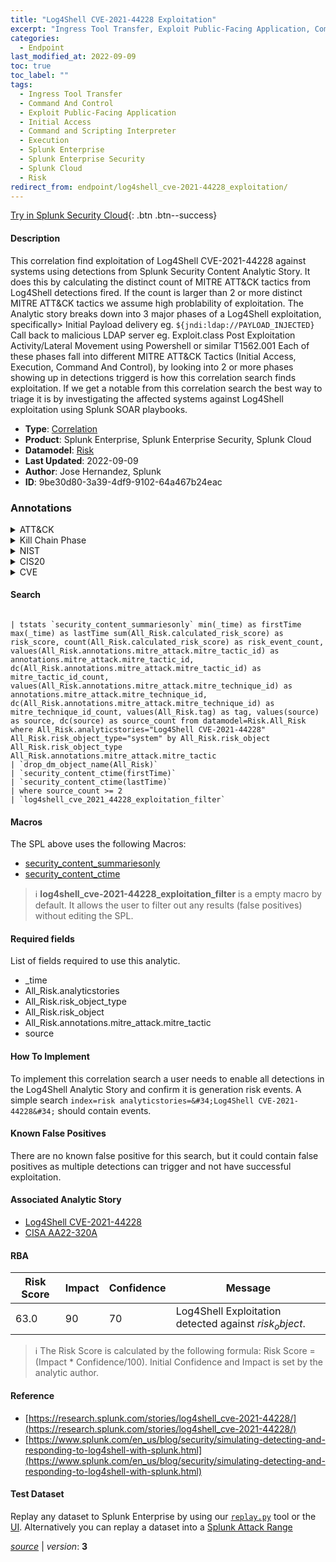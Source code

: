 ```yaml
---
title: "Log4Shell CVE-2021-44228 Exploitation"
excerpt: "Ingress Tool Transfer, Exploit Public-Facing Application, Command and Scripting Interpreter"
categories:
  - Endpoint
last_modified_at: 2022-09-09
toc: true
toc_label: ""
tags:
  - Ingress Tool Transfer
  - Command And Control
  - Exploit Public-Facing Application
  - Initial Access
  - Command and Scripting Interpreter
  - Execution
  - Splunk Enterprise
  - Splunk Enterprise Security
  - Splunk Cloud
  - Risk
redirect_from: endpoint/log4shell_cve-2021-44228_exploitation/
---
```




[Try in Splunk Security Cloud](https://www.splunk.com/en_us/cyber-security.html){: .btn .btn--success}

#### Description

This correlation find exploitation of Log4Shell CVE-2021-44228 against systems using detections from Splunk Security Content Analytic Story. It does this by calculating the distinct count of MITRE ATT&amp;CK tactics from Log4Shell detections fired. If the count is larger than 2 or more distinct MITRE ATT&amp;CK tactics we assume high problability of exploitation. The Analytic story breaks down into 3 major phases of a Log4Shell exploitation, specifically&gt; Initial Payload delivery eg. `${jndi:ldap://PAYLOAD_INJECTED}` Call back to malicious LDAP server eg. Exploit.class Post Exploitation Activity/Lateral Movement using Powershell or similar T1562.001 Each of these phases fall into different MITRE ATT&amp;CK Tactics (Initial Access, Execution, Command And Control), by looking into 2 or more phases showing up in detections triggerd is how this correlation search finds exploitation. If we get a notable from this correlation search the best way to triage it is by investigating the affected systems against Log4Shell exploitation using Splunk SOAR playbooks.

- **Type**: [Correlation](https://github.com/splunk/security_content/wiki/Detection-Analytic-Types)
- **Product**: Splunk Enterprise, Splunk Enterprise Security, Splunk Cloud
- **Datamodel**: [Risk](https://docs.splunk.com/Documentation/CIM/latest/User/Risk)
- **Last Updated**: 2022-09-09
- **Author**: Jose Hernandez, Splunk
- **ID**: 9be30d80-3a39-4df9-9102-64a467b24eac

### Annotations
<details>
  <summary>ATT&CK</summary>

<div markdown="1">

#### [ATT&CK](https://attack.mitre.org/)

| ID          | Technique   | Tactic         |
| ----------- | ----------- |--------------- |
| [T1105](https://attack.mitre.org/techniques/T1105/) | Ingress Tool Transfer | Command And Control |

| [T1190](https://attack.mitre.org/techniques/T1190/) | Exploit Public-Facing Application | Initial Access |

| [T1059](https://attack.mitre.org/techniques/T1059/) | Command and Scripting Interpreter | Execution |

</div>
</details>


<details>
  <summary>Kill Chain Phase</summary>

<div markdown="1">

* Command and Control
* Delivery
* Installation


</div>
</details>


<details>
  <summary>NIST</summary>

<div markdown="1">

* DE.AE



</div>
</details>

<details>
  <summary>CIS20</summary>

<div markdown="1">

* CIS 10



</div>
</details>

<details>
  <summary>CVE</summary>

<div markdown="1">


</div>
</details>


#### Search

```

| tstats `security_content_summariesonly` min(_time) as firstTime max(_time) as lastTime sum(All_Risk.calculated_risk_score) as risk_score, count(All_Risk.calculated_risk_score) as risk_event_count, values(All_Risk.annotations.mitre_attack.mitre_tactic_id) as annotations.mitre_attack.mitre_tactic_id, dc(All_Risk.annotations.mitre_attack.mitre_tactic_id) as mitre_tactic_id_count, values(All_Risk.annotations.mitre_attack.mitre_technique_id) as annotations.mitre_attack.mitre_technique_id, dc(All_Risk.annotations.mitre_attack.mitre_technique_id) as mitre_technique_id_count, values(All_Risk.tag) as tag, values(source) as source, dc(source) as source_count from datamodel=Risk.All_Risk where All_Risk.analyticstories="Log4Shell CVE-2021-44228" All_Risk.risk_object_type="system" by All_Risk.risk_object All_Risk.risk_object_type All_Risk.annotations.mitre_attack.mitre_tactic 
| `drop_dm_object_name(All_Risk)` 
| `security_content_ctime(firstTime)` 
| `security_content_ctime(lastTime)` 
| where source_count >= 2 
| `log4shell_cve_2021_44228_exploitation_filter`
```

#### Macros
The SPL above uses the following Macros:
* [security_content_summariesonly](https://github.com/splunk/security_content/blob/develop/macros/security_content_summariesonly.yml)
* [security_content_ctime](https://github.com/splunk/security_content/blob/develop/macros/security_content_ctime.yml)

> :information_source:
> **log4shell_cve-2021-44228_exploitation_filter** is a empty macro by default. It allows the user to filter out any results (false positives) without editing the SPL.



#### Required fields
List of fields required to use this analytic.
* _time
* All_Risk.analyticstories
* All_Risk.risk_object_type
* All_Risk.risk_object
* All_Risk.annotations.mitre_attack.mitre_tactic
* source



#### How To Implement
To implement this correlation search a user needs to enable all detections in the Log4Shell Analytic Story and confirm it is generation risk events. A simple search `index=risk analyticstories=&#34;Log4Shell CVE-2021-44228&#34;` should contain events.
#### Known False Positives
There are no known false positive for this search, but it could contain false positives as multiple detections can trigger and not have successful exploitation.

#### Associated Analytic Story
* [Log4Shell CVE-2021-44228](/stories/log4shell_cve-2021-44228)
* [CISA AA22-320A](/stories/cisa_aa22-320a)




#### RBA

| Risk Score  | Impact      | Confidence   | Message      |
| ----------- | ----------- |--------------|--------------|
| 63.0 | 90 | 70 | Log4Shell Exploitation detected against $risk_object$. |


> :information_source:
> The Risk Score is calculated by the following formula: Risk Score = (Impact * Confidence/100). Initial Confidence and Impact is set by the analytic author.


#### Reference

* [https://research.splunk.com/stories/log4shell_cve-2021-44228/](https://research.splunk.com/stories/log4shell_cve-2021-44228/)
* [https://www.splunk.com/en_us/blog/security/simulating-detecting-and-responding-to-log4shell-with-splunk.html](https://www.splunk.com/en_us/blog/security/simulating-detecting-and-responding-to-log4shell-with-splunk.html)



#### Test Dataset
Replay any dataset to Splunk Enterprise by using our [`replay.py`](https://github.com/splunk/attack_data#using-replaypy) tool or the [UI](https://github.com/splunk/attack_data#using-ui).
Alternatively you can replay a dataset into a [Splunk Attack Range](https://github.com/splunk/attack_range#replay-dumps-into-attack-range-splunk-server)




[*source*](https://github.com/splunk/security_content/tree/develop/detections/endpoint/log4shell_cve-2021-44228_exploitation.yml) \| *version*: **3**